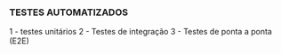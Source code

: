 ### TESTES AUTOMATIZADOS

1 - testes unitários
2 - Testes de integração
3 - Testes de ponta a ponta (E2E)